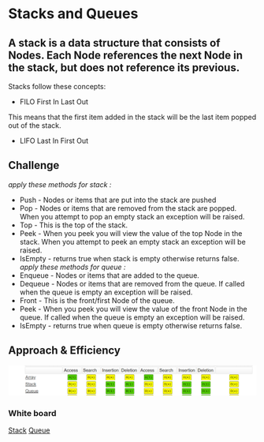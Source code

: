# Stacks and Queues
## A stack is a data structure that consists of Nodes. Each Node references the next Node in the stack, but does not reference its previous.

Stacks follow these concepts:

- FILO
First In Last Out

This means that the first item added in the stack will be the last item popped out of the stack.

- LIFO
Last In First Out

## Challenge
*apply these methods for stack :*
- Push - Nodes or items that are put into the stack are pushed
- Pop - Nodes or items that are removed from the stack are popped. When you attempt to pop an empty stack an exception will be raised.
- Top - This is the top of the stack.
- Peek - When you peek you will view the value of the top Node in the stack. When you attempt to peek an empty stack an exception will be raised.
- IsEmpty - returns true when stack is empty otherwise returns false.
*apply these methods for queue :*
- Enqueue - Nodes or items that are added to the queue.
- Dequeue - Nodes or items that are removed from the queue. If called when the queue is empty an exception will be raised.
- Front - This is the front/first Node of the queue.
- Peek - When you peek you will view the value of the front Node in the queue. If called when the queue is empty an exception will be raised.
- IsEmpty - returns true when queue is empty otherwise returns false.
## Approach & Efficiency
![](bigO.PNG)

### White board 
[Stack](./stack-algorithm.PNG)
[Queue](./queue%20algo.PNG)